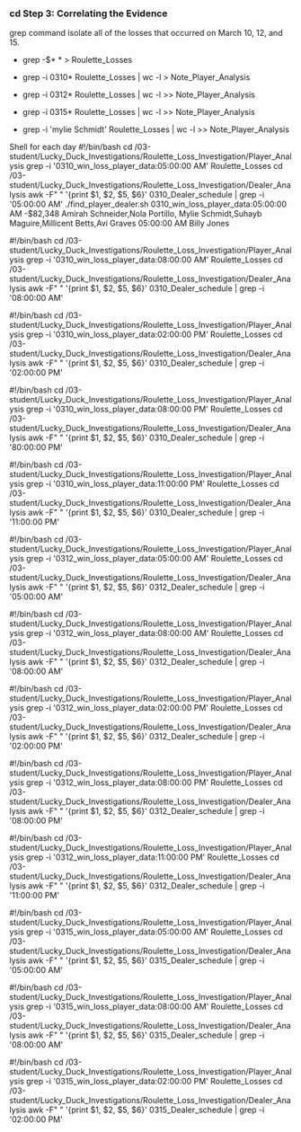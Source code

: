 ### cd  Step 3: Correlating the Evidence

grep command isolate all of the losses that occurred on March 10, 12, and 15.
* grep -$* * > Roulette_Losses

* grep -i 0310* Roulette_Losses | wc -l > Note_Player_Analysis
* grep -i 0312* Roulette_Losses | wc -l >> Note_Player_Analysis
* grep -i 0315* Roulette_Losses | wc -l >> Note_Player_Analysis
* grep -i 'mylie Schmidt' Roulette_Losses | wc -l >> Note_Player_Analysis

Shell for each day
 #!/bin/bash
 cd /03-student/Lucky_Duck_Investigations/Roulette_Loss_Investigation/Player_Analysis
 grep -i '0310_win_loss_player_data:05:00:00 AM' Roulette_Losses
 cd /03-student/Lucky_Duck_Investigations/Roulette_Loss_Investigation/Dealer_Analysis
 awk -F" " '{print $1, $2, $5, $6}' 0310_Dealer_schedule | grep -i '05:00:00 AM'
./find_player_dealer.sh
0310_win_loss_player_data:05:00:00 AM	-$82,348	Amirah Schneider,Nola Portillo, Mylie Schmidt,Suhayb Maguire,Millicent Betts,Avi Graves
05:00:00 AM Billy Jones

#!/bin/bash
cd /03-student/Lucky_Duck_Investigations/Roulette_Loss_Investigation/Player_Analysis
grep -i '0310_win_loss_player_data:08:00:00 AM' Roulette_Losses
cd /03-student/Lucky_Duck_Investigations/Roulette_Loss_Investigation/Dealer_Analysis
awk -F" " '{print $1, $2, $5, $6}' 0310_Dealer_schedule | grep -i '08:00:00 AM'
 
#!/bin/bash
cd /03-student/Lucky_Duck_Investigations/Roulette_Loss_Investigation/Player_Analysis
grep -i '0310_win_loss_player_data:02:00:00 PM' Roulette_Losses
cd /03-student/Lucky_Duck_Investigations/Roulette_Loss_Investigation/Dealer_Analysis
awk -F" " '{print $1, $2, $5, $6}' 0310_Dealer_schedule | grep -i '02:00:00 PM'
 
#!/bin/bash
cd /03-student/Lucky_Duck_Investigations/Roulette_Loss_Investigation/Player_Analysis
grep -i '0310_win_loss_player_data:08:00:00 PM' Roulette_Losses
cd /03-student/Lucky_Duck_Investigations/Roulette_Loss_Investigation/Dealer_Analysis
awk -F" " '{print $1, $2, $5, $6}' 0310_Dealer_schedule | grep -i '80:00:00 PM'
 
#!/bin/bash
cd /03-student/Lucky_Duck_Investigations/Roulette_Loss_Investigation/Player_Analysis
grep -i '0310_win_loss_player_data:11:00:00 PM' Roulette_Losses
cd /03-student/Lucky_Duck_Investigations/Roulette_Loss_Investigation/Dealer_Analysis
awk -F" " '{print $1, $2, $5, $6}' 0310_Dealer_schedule | grep -i '11:00:00 PM'
 
#!/bin/bash
cd /03-student/Lucky_Duck_Investigations/Roulette_Loss_Investigation/Player_Analysis
grep -i '0312_win_loss_player_data:05:00:00 AM' Roulette_Losses
cd /03-student/Lucky_Duck_Investigations/Roulette_Loss_Investigation/Dealer_Analysis
awk -F" " '{print $1, $2, $5, $6}' 0312_Dealer_schedule | grep -i '05:00:00 AM'
 
#!/bin/bash
cd /03-student/Lucky_Duck_Investigations/Roulette_Loss_Investigation/Player_Analysis
grep -i '0312_win_loss_player_data:08:00:00 AM' Roulette_Losses
cd /03-student/Lucky_Duck_Investigations/Roulette_Loss_Investigation/Dealer_Analysis
awk -F" " '{print $1, $2, $5, $6}' 0312_Dealer_schedule | grep -i '08:00:00 AM'
 
#!/bin/bash
cd /03-student/Lucky_Duck_Investigations/Roulette_Loss_Investigation/Player_Analysis
grep -i '0312_win_loss_player_data:02:00:00 PM' Roulette_Losses
cd /03-student/Lucky_Duck_Investigations/Roulette_Loss_Investigation/Dealer_Analysis
awk -F" " '{print $1, $2, $5, $6}' 0312_Dealer_schedule | grep -i '02:00:00 PM'
 
#!/bin/bash
cd /03-student/Lucky_Duck_Investigations/Roulette_Loss_Investigation/Player_Analysis
grep -i '0312_win_loss_player_data:08:00:00 PM' Roulette_Losses
cd /03-student/Lucky_Duck_Investigations/Roulette_Loss_Investigation/Dealer_Analysis
awk -F" " '{print $1, $2, $5, $6}' 0312_Dealer_schedule | grep -i '08:00:00 PM'
 
#!/bin/bash
cd /03-student/Lucky_Duck_Investigations/Roulette_Loss_Investigation/Player_Analysis
grep -i '0312_win_loss_player_data:11:00:00 PM' Roulette_Losses
cd /03-student/Lucky_Duck_Investigations/Roulette_Loss_Investigation/Dealer_Analysis
awk -F" " '{print $1, $2, $5, $6}' 0312_Dealer_schedule | grep -i '11:00:00 PM'
 
#!/bin/bash
cd /03-student/Lucky_Duck_Investigations/Roulette_Loss_Investigation/Player_Analysis
grep -i '0315_win_loss_player_data:05:00:00 AM' Roulette_Losses
cd /03-student/Lucky_Duck_Investigations/Roulette_Loss_Investigation/Dealer_Analysis
awk -F" " '{print $1, $2, $5, $6}' 0315_Dealer_schedule | grep -i '05:00:00 AM'
 
#!/bin/bash
cd /03-student/Lucky_Duck_Investigations/Roulette_Loss_Investigation/Player_Analysis
grep -i '0315_win_loss_player_data:08:00:00 AM' Roulette_Losses
cd /03-student/Lucky_Duck_Investigations/Roulette_Loss_Investigation/Dealer_Analysis
awk -F" " '{print $1, $2, $5, $6}' 0315_Dealer_schedule | grep -i '08:00:00 AM'
 
#!/bin/bash
cd /03-student/Lucky_Duck_Investigations/Roulette_Loss_Investigation/Player_Analysis
grep -i '0315_win_loss_player_data:02:00:00 PM' Roulette_Losses
cd /03-student/Lucky_Duck_Investigations/Roulette_Loss_Investigation/Dealer_Analysis
awk -F" " '{print $1, $2, $5, $6}' 0315_Dealer_schedule | grep -i '02:00:00 PM'
 

